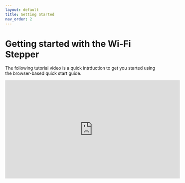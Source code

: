 ```yaml
---
layout: default
title: Getting Started
nav_order: 2
---
```

# Getting started with the Wi-Fi Stepper

The following tutorial video is a quick intrduction to get you started using the browser-based quick start guide.

<iframe width="560" height="315" src="https://www.youtube-nocookie.com/embed/YDQ6Z0pzCjY" frameborder="0" allow="accelerometer; autoplay; encrypted-media; gyroscope; picture-in-picture" allowfullscreen></iframe>

